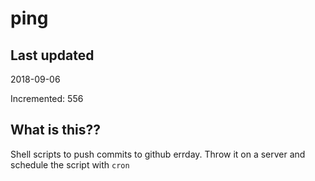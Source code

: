 # ping

## Last updated
2018-09-06

Incremented: 556

## What is this??
Shell scripts to push commits to github errday. Throw it on a server and schedule the script with `cron`
